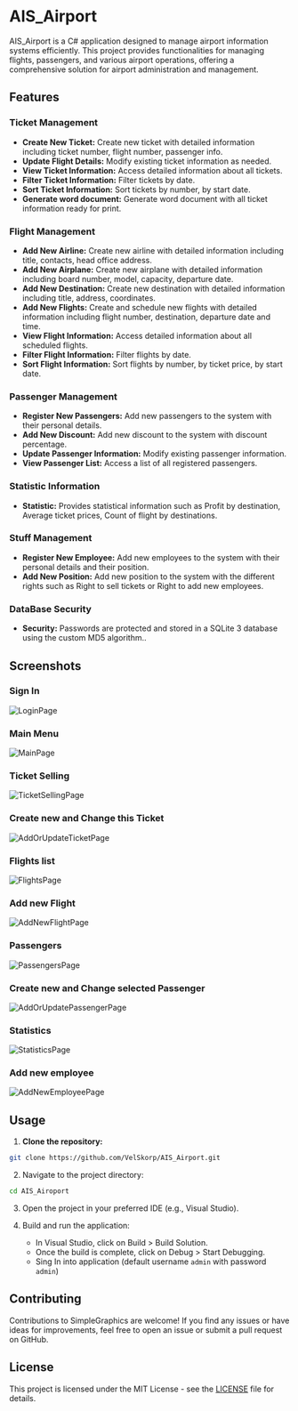 # AIS_Airport

AIS_Airport is a C# application designed to manage airport information systems efficiently. This project provides functionalities for managing flights, passengers, and various airport operations, offering a comprehensive solution for airport administration and management.

## Features

### Ticket Management
- **Create New Ticket:** Create new ticket with detailed information including ticket number, flight number, passenger info.
- **Update Flight Details:** Modify existing ticket information as needed.
- **View Ticket Information:** Access detailed information about all tickets.
- **Filter Ticket Information:** Filter tickets by date.
- **Sort Ticket Information:** Sort tickets by number, by start date.
- **Generate word document:** Generate word document with all ticket information ready for print.

### Flight Management
- **Add New Airline:** Create new airline with detailed information including title, contacts, head office address.
- **Add New Airplane:** Create new airplane with detailed information including board number, model, capacity, departure date.
- **Add New Destination:** Create new destination with detailed information including title, address, coordinates.
- **Add New Flights:** Create and schedule new flights with detailed information including flight number, destination, departure date and time.
- **View Flight Information:** Access detailed information about all scheduled flights.
- **Filter Flight Information:** Filter flights by date.
- **Sort Flight Information:** Sort flights by number, by ticket price, by start date.

### Passenger Management
- **Register New Passengers:** Add new passengers to the system with their personal details.
- **Add New Discount:** Add new discount to the system with discount percentage.
- **Update Passenger Information:** Modify existing passenger information.
- **View Passenger List:** Access a list of all registered passengers.

### Statistic Information
- **Statistic:** Provides statistical information such as Profit by destination, Average ticket prices, Count of flight by destinations.

### Stuff Management
- **Register New Employee:** Add new employees to the system with their personal details and their position.
- **Add New Position:** Add new position to the system with the different rights such as Right to sell tickets or Right to add new employees.

### DataBase Security
- **Security:** Passwords are protected and stored in a SQLite 3 database using the custom MD5 algorithm..

## Screenshots

### Sign In
![LoginPage](Screenshots/LoginPage.png)

### Main Menu
![MainPage](Screenshots/MainPage.png)

### Ticket Selling
![TicketSellingPage](Screenshots/TicketSellingPage.png)

### Create new and Change this Ticket
![AddOrUpdateTicketPage](Screenshots/AddOrUpdateTicketPage.png)

### Flights list
![FlightsPage](Screenshots/FlightsPage.png)

### Add new Flight
![AddNewFlightPage](Screenshots/AddNewFlightPag.png)

### Passengers
![PassengersPage](Screenshots/PassengersPage.png)

### Create new and Change selected Passenger
![AddOrUpdatePassengerPage](Screenshots/AddOrUpdatePassengerPage.png)

### Statistics
![StatisticsPage](Screenshots/StatisticsPage.png)

### Add new employee
![AddNewEmployeePage](Screenshots/AddNewEmployeePage.png)

## Usage

1. **Clone the repository:**

```bash
git clone https://github.com/VelSkorp/AIS_Airport.git
```

2. Navigate to the project directory:

```bash
cd AIS_Airoport
```

3. Open the project in your preferred IDE (e.g., Visual Studio).

4. Build and run the application:
	- In Visual Studio, click on Build > Build Solution.
	- Once the build is complete, click on Debug > Start Debugging.
	- Sing In into application (default username `admin` with password `admin`)

## Contributing

Contributions to SimpleGraphics are welcome! If you find any issues or have ideas for improvements, feel free to open an issue or submit a pull request on GitHub.

## License

This project is licensed under the MIT License - see the [LICENSE](LICENSE) file for details.